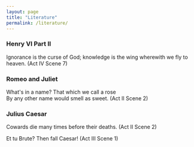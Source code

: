 ```yaml
---
layout: page
title: "Literature"
permalink: /literature/
---
```


### Henry VI Part II

Ignorance is the curse of God; 
knowledge is the wing wherewith we fly to heaven. (Act IV Scene 7)

### Romeo and Juliet

What's in a name? That which we call a rose  
By any other name would smell as sweet. (Act II Scene 2)

### Julius Caesar

Cowards die many times before their deaths. (Act II Scene 2)

Et tu Brute? Then fall Caesar! (Act III Scene 1)
